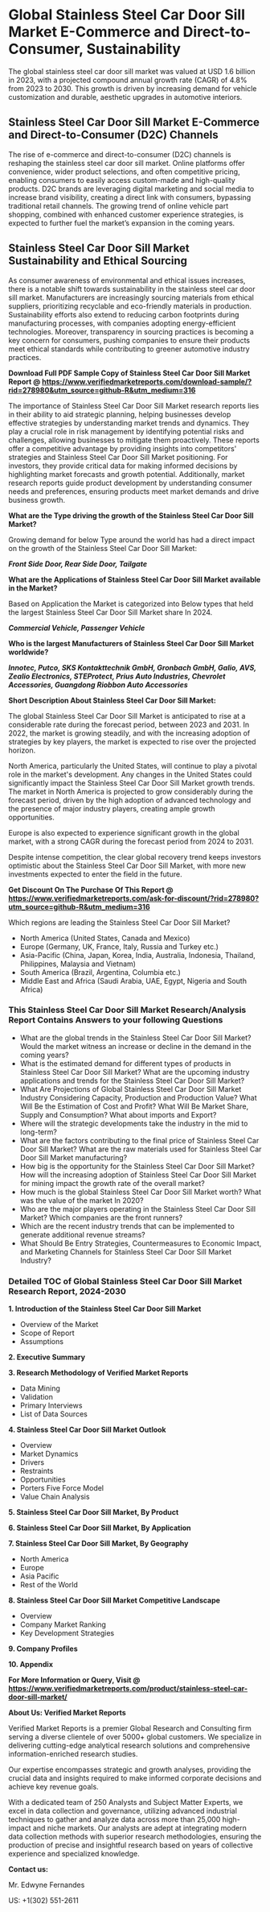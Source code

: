 <h1>Global Stainless Steel Car Door Sill Market E-Commerce and Direct-to-Consumer, Sustainability</h1><p class=""><p>The global stainless steel car door sill market was valued at USD 1.6 billion in 2023, with a projected compound annual growth rate (CAGR) of 4.8% from 2023 to 2030. This growth is driven by increasing demand for vehicle customization and durable, aesthetic upgrades in automotive interiors.</p><h2>Stainless Steel Car Door Sill Market E-Commerce and Direct-to-Consumer (D2C) Channels</h2><p>The rise of e-commerce and direct-to-consumer (D2C) channels is reshaping the stainless steel car door sill market. Online platforms offer convenience, wider product selections, and often competitive pricing, enabling consumers to easily access custom-made and high-quality products. D2C brands are leveraging digital marketing and social media to increase brand visibility, creating a direct link with consumers, bypassing traditional retail channels. The growing trend of online vehicle part shopping, combined with enhanced customer experience strategies, is expected to further fuel the market’s expansion in the coming years.</p><h2>Stainless Steel Car Door Sill Market Sustainability and Ethical Sourcing</h2><p>As consumer awareness of environmental and ethical issues increases, there is a notable shift towards sustainability in the stainless steel car door sill market. Manufacturers are increasingly sourcing materials from ethical suppliers, prioritizing recyclable and eco-friendly materials in production. Sustainability efforts also extend to reducing carbon footprints during manufacturing processes, with companies adopting energy-efficient technologies. Moreover, transparency in sourcing practices is becoming a key concern for consumers, pushing companies to ensure their products meet ethical standards while contributing to greener automotive industry practices.</p></p><p class=""><strong>Download Full PDF Sample Copy of Stainless Steel Car Door Sill Market Report @ <a href="https://www.verifiedmarketreports.com/download-sample/?rid=278980&utm_source=github-R&utm_medium=316" target="_blank">https://www.verifiedmarketreports.com/download-sample/?rid=278980&utm_source=github-R&utm_medium=316</a></strong></p><p>The importance of&nbsp;Stainless Steel Car Door Sill Market research reports lies in their ability to aid strategic planning, helping businesses develop effective strategies by understanding market trends and dynamics. They play a crucial role in risk management by identifying potential risks and challenges, allowing businesses to mitigate them proactively. These reports offer a competitive advantage by providing insights into competitors' strategies and Stainless Steel Car Door Sill Market positioning. For investors, they provide critical data for making informed decisions by highlighting market forecasts and growth potential. Additionally, market research reports guide product development by understanding consumer needs and preferences, ensuring products meet market demands and drive business growth.</p><p><strong>What are the&nbsp;Type driving the growth of the Stainless Steel Car Door Sill Market?</strong></p><p id="" class="">Growing demand for below Type around the world has had a direct impact on the growth of the Stainless Steel Car Door Sill Market:</p><p class=""><em><strong>Front Side Door, Rear Side Door, Tailgate</strong></em></p><p class=""><strong>What are the&nbsp;Applications&nbsp;of Stainless Steel Car Door Sill Market available in the Market?</strong></p><p id="" class="">Based on Application the Market is categorized into Below types that held the largest Stainless Steel Car Door Sill Market share In 2024.</p><p class=""><em><strong>Commercial Vehicle, Passenger Vehicle</strong></em></p><p class=""><strong>Who is the largest Manufacturers of Stainless Steel Car Door Sill Market worldwide?</strong></p><p><em><strong>Innotec, Putco, SKS Kontakttechnik GmbH, Gronbach GmbH, Galio, AVS, Zealio Electronics, STEProtect, Prius Auto Industries, Chevrolet Accessories, Guangdong Riobbon Auto Accessories</strong></em></p><p id="" class=""><strong>Short Description About Stainless Steel Car Door Sill Market:</strong></p><p>The global Stainless Steel Car Door Sill Market is anticipated to rise at a considerable rate during the forecast period, between 2023 and 2031. In 2022, the market is growing steadily, and with the increasing adoption of strategies by key players, the market is expected to rise over the projected horizon.</p><p>North America, particularly the United States, will continue to play a pivotal role in the market's development. Any changes in the United States could significantly impact the Stainless Steel Car Door Sill Market growth trends. The market in North America is projected to grow considerably during the forecast period, driven by the high adoption of advanced technology and the presence of major industry players, creating ample growth opportunities.</p><p>Europe is also expected to experience significant growth in the global market, with a strong CAGR during the forecast period from 2024 to 2031.</p><p>Despite intense competition, the clear global recovery trend keeps investors optimistic about the Stainless Steel Car Door Sill Market, with more new investments expected to enter the field in the future.</p><p id="" class=""><strong>Get Discount On The Purchase Of This Report @ <a href="https://www.verifiedmarketreports.com/ask-for-discount/?rid=278980?utm_source=github-R&utm_medium=316" target="_blank">https://www.verifiedmarketreports.com/ask-for-discount/?rid=278980?utm_source=github-R&utm_medium=316</a></strong></p><p class="">Which regions are leading the Stainless Steel Car Door Sill Market?</p><ul><li>North America (United States, Canada and Mexico)</li><li>Europe (Germany, UK, France, Italy, Russia and Turkey etc.)</li><li>Asia-Pacific (China, Japan, Korea, India, Australia, Indonesia, Thailand, Philippines, Malaysia and Vietnam)</li><li>South America (Brazil, Argentina, Columbia etc.)</li><li>Middle East and Africa (Saudi Arabia, UAE, Egypt, Nigeria and South Africa)</li></ul><h3 id="" class="">This Stainless Steel Car Door Sill Market Research/Analysis Report Contains Answers to your following Questions</h3><ul><li>What are the global trends in the Stainless Steel Car Door Sill Market? Would the market witness an increase or decline in the demand in the coming years?</li><li>What is the estimated demand for different types of products in Stainless Steel Car Door Sill Market? What are the upcoming industry applications and trends for the Stainless Steel Car Door Sill Market?</li><li>What Are Projections of Global Stainless Steel Car Door Sill Market Industry Considering Capacity, Production and Production Value? What Will Be the Estimation of Cost and Profit? What Will Be Market Share, Supply and Consumption? What about imports and Export?</li><li>Where will the strategic developments take the industry in the mid to long-term?</li><li>What are the factors contributing to the final price of Stainless Steel Car Door Sill Market? What are the raw materials used for Stainless Steel Car Door Sill Market manufacturing?</li><li>How big is the opportunity for the Stainless Steel Car Door Sill Market? How will the increasing adoption of Stainless Steel Car Door Sill Market for mining impact the growth rate of the overall market?</li><li>How much is the global Stainless Steel Car Door Sill Market worth? What was the value of the market In 2020?</li><li>Who are the major players operating in the Stainless Steel Car Door Sill Market? Which companies are the front runners?</li><li>Which are the recent industry trends that can be implemented to generate additional revenue streams?</li><li>What Should Be Entry Strategies, Countermeasures to Economic Impact, and Marketing Channels for Stainless Steel Car Door Sill Market Industry?</li></ul><h3 id="" class="">Detailed TOC of Global Stainless Steel Car Door Sill Market Research Report, 2024-2030</h3><p id="" class=""><strong>1. Introduction of the Stainless Steel Car Door Sill Market</strong></p><ul><li>Overview of the Market</li><li>Scope of Report</li><li>Assumptions</li></ul><p id="" class=""><strong>2. Executive Summary</strong></p><p id="" class=""><strong>3. Research Methodology of Verified Market Reports</strong></p><ul><li>Data Mining</li><li>Validation</li><li>Primary Interviews</li><li>List of Data Sources</li></ul><p id="" class=""><strong>4. Stainless Steel Car Door Sill Market Outlook</strong></p><ul><li>Overview</li><li>Market Dynamics</li><li>Drivers</li><li>Restraints</li><li>Opportunities</li><li>Porters Five Force Model</li><li>Value Chain Analysis</li></ul><p id="" class=""><strong>5. Stainless Steel Car Door Sill Market, By Product</strong></p><p id="" class=""><strong>6. Stainless Steel Car Door Sill Market, By Application</strong></p><p id="" class=""><strong>7. Stainless Steel Car Door Sill Market, By Geography</strong></p><ul><li>North America</li><li>Europe</li><li>Asia Pacific</li><li>Rest of the World</li></ul><p id="" class=""><strong>8. Stainless Steel Car Door Sill Market Competitive Landscape</strong></p><ul><li>Overview</li><li>Company Market Ranking</li><li>Key Development Strategies</li></ul><p id="" class=""><strong>9. Company Profiles</strong></p><p id="" class=""><strong>10. Appendix</strong></p><p id="" class=""><strong>For More Information or Query, Visit @ <a href="https://www.verifiedmarketreports.com/product/stainless-steel-car-door-sill-market/" target="_blank">https://www.verifiedmarketreports.com/product/stainless-steel-car-door-sill-market/</a></strong></p><p id="" class=""><strong>About Us: Verified Market Reports</strong></p><p id="" class="">Verified Market Reports is a premier Global Research and Consulting firm serving a diverse clientele of over 5000+ global customers. We specialize in delivering cutting-edge analytical research solutions and comprehensive information-enriched research studies.</p><p id="" class="">Our expertise encompasses strategic and growth analyses, providing the crucial data and insights required to make informed corporate decisions and achieve key revenue goals.</p><p id="" class="">With a dedicated team of 250 Analysts and Subject Matter Experts, we excel in data collection and governance, utilizing advanced industrial techniques to gather and analyze data across more than 25,000 high-impact and niche markets. Our analysts are adept at integrating modern data collection methods with superior research methodologies, ensuring the production of precise and insightful research based on years of collective experience and specialized knowledge.</p><p id="" class=""><strong>Contact us:</strong></p><p id="" class="">Mr. Edwyne Fernandes</p><p id="" class="">US: +1(302) 551-2611</p>